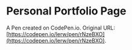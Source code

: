 # Personal Portfolio Page

A Pen created on CodePen.io. Original URL: [https://codepen.io/lerw/pen/rNzeBXO](https://codepen.io/lerw/pen/rNzeBXO).


